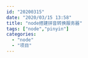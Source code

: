 ```yaml
---
id: "20200315"
date: "2020/03/15 13:58"
title: "node搭建拼音转换服务器"
tags: ["node","pinyin"]
categories:
  - "node"
  - "项目"
---
```


